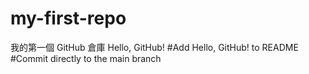 # my-first-repo
我的第一個 GitHub 倉庫
Hello, GitHub!
#Add Hello, GitHub! to README
#Commit directly to the main branch
